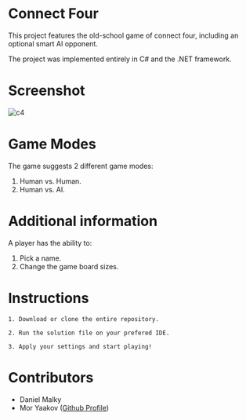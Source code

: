 # Connect Four
This project features the old-school game of connect four, including an optional smart AI opponent.

The project was implemented entirely in C# and the .NET framework.

# Screenshot

![c4](https://user-images.githubusercontent.com/100681732/156192585-89764945-e1d2-4628-9369-8578b6880eff.PNG)


# Game Modes

The game suggests 2 different game modes:
  
  1. Human vs. Human.
  2. Human vs. AI.

# Additional information

A player has the ability to:
  1. Pick a name.
  2. Change the game board sizes.

# Instructions

  `1. Download or clone the entire repository.`

  `2. Run the solution file on your prefered IDE.`
  
  `3. Apply your settings and start playing!`
  
# Contributors

* Daniel Malky
* Mor Yaakov ([Github Profile](https://github.com/Mor-Yaakov))

